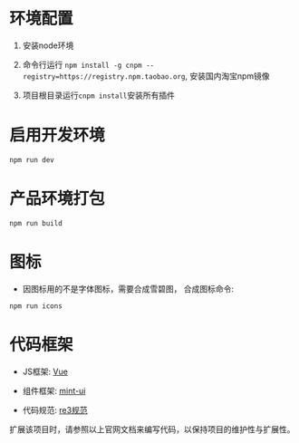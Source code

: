 # 环境配置

1. 安装node环境

2. 命令行运行 `npm install -g cnpm --registry=https://registry.npm.taobao.org`, 安装国内淘宝npm镜像

3. 项目根目录运行`cnpm install`安装所有插件

# 启用开发环境

```
npm run dev
```

# 产品环境打包

```
npm run build
```

# 图标

+ 因图标用的不是字体图标，需要合成雪碧图， 合成图标命令:

```
npm run icons
```

# 代码框架

+ JS框架: [Vue](https://vuejs.org)

+ 组件框架: [mint-ui](http://mint-ui.github.io/#!/zh-cn)

+ 代码规范: [re3规范](http://www.rew3c.com)

扩展该项目时，请参照以上官网文档来编写代码，以保持项目的维护性与扩展性。
